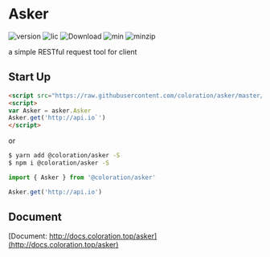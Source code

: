 # Asker

<img src="https://img.shields.io/npm/v/@coloration/asker.svg" alt="version">
<img src="https://img.shields.io/npm/l/@coloration/asker.svg" alt="lic">
<img src="https://img.shields.io/npm/dm/@coloration/asker.svg" alt="Download">
<img src="https://img.shields.io/bundlephobia/min/@coloration/asker@1.0.0" alt="min">
<img src="https://img.shields.io/bundlephobia/minzip/@coloration/asker@1.0.0" alt="minzip">

a simple RESTful request tool for client

## Start Up

``` html
<script src="https://raw.githubusercontent.com/coloration/asker/master/dist/index.js"></script>
<script>
var Asker = asker.Asker
Asker.get('http://api.io`')
</script>
```

or

``` bash
$ yarn add @coloration/asker -S
$ npm i @coloration/asker -S
```


```js
import { Asker } from '@coloration/asker'

Asker.get('http://api.io')
```

## Document

[Document: http://docs.coloration.top/asker](http://docs.coloration.top/asker)

